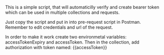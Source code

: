 This is a simple script, that will automaticilly verify and create bearer token which can be used in multiple collections and requests.

Just copy the script and put in into pre-request script in Postman. Remember to edit credentials and url of the request.

In order to make it work create two environmetal variables: accessTokenExpiry and accessToken. Then in the collection, add authorization with token named: {{accessToken}}
